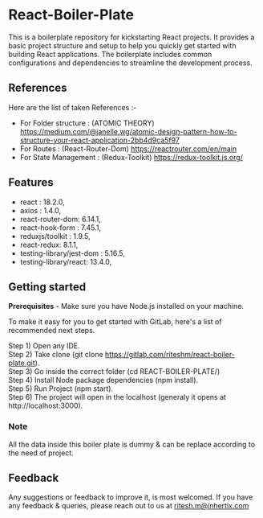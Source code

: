 # React-Boiler-Plate

This is a boilerplate repository for kickstarting React projects. It provides a basic project structure and setup to help you quickly get started with building React applications. The boilerplate includes common configurations and dependencies to streamline the development process.

## References 
Here are the list of taken References :-

- For Folder structure : (ATOMIC THEORY) https://medium.com/@janelle.wg/atomic-design-pattern-how-to-structure-your-react-application-2bb4d9ca5f97    
- For Routes : (React-Router-Dom) https://reactrouter.com/en/main
- For State Management : (Redux-Toolkit) https://redux-toolkit.js.org/


## Features

 - react : 18.2.0,
 - axios : 1.4.0,
 - react-router-dom: 6.14.1,
 - react-hook-form : 7.45.1,
 - reduxjs/toolkit : 1.9.5,
 - react-redux: 8.1.1,
 - testing-library/jest-dom : 5.16.5,
 - testing-library/react: 13.4.0,
 

## Getting started

**Prerequisites** - Make sure you have Node.js installed on your machine.

To make it easy for you to get started with GitLab, here's a list of recommended next steps.  

Step 1) Open any IDE.  
Step 2) Take clone (git clone https://gitlab.com/riteshm/react-boiler-plate.git).  
Step 3) Go inside the correct folder (cd REACT-BOILER-PLATE/)   
Step 4) Install Node package dependencies (npm install).  
Step 5) Run Project (npm start).  
Step 6) The project will open in the localhost (generaly it opens at http://localhost:3000).  

### Note 
All the data inside this boiler plate is dummy & can be replace according to the need of project.

## Feedback
  
Any suggestions or feedback to improve it, is most welcomed.
If you have any feedback & queries, please reach out to us at ritesh.m@inhertix.com  
